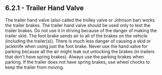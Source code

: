 ## 6.2.1 - Trailer Hand Valve
The trailer hand valve (also called the trolley valve or Johnson bar) works the trailer brakes. The trailer hand valve should be used only to test the trailer brakes. Do not use it in driving because of the danger of making the trailer skid. The foot brake sends air to all of the brakes on the vehicle (including the trailer(s)). There is much less danger of causing a skid or jackknife when using just the foot brake.
Never use the hand valve for parking because all the air might leak out unlocking the brakes (in trailers that don't have spring brakes). Always use the parking brakes when parking. If the trailer does not have spring brakes, use wheel chocks to keep the trailer from moving.